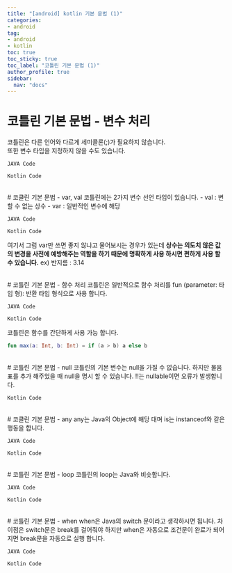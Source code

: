 ```yaml
---
title: "[android] kotlin 기본 문법 (1)"
categories:
- android
tag:
- android
- kotlin
toc: true
toc_sticky: true
toc_label: "코틀린 기본 문법 (1)"
author_profile: true
sidebar: 
  nav: "docs"
---
```


# 코틀린 기본 문법 - 변수 처리
코틀린은 다른 언어와 다르게 세미콜론(;)가 필요하지 않습니다.
<br>
또한 변수 타입을 지정하지 않을 수도 있습니다.

`JAVA Code`
<script src="https://gist.github.com/HyungMinKims/5be152c2f68cec1cf4a3d0c4e5ea535a.js"></script>

`Kotlin Code`
<script src="https://gist.github.com/HyungMinKims/e08cc86304aff90830dc44d5503aff01.js"></script>

<br>
# 코클린 기본 문법 - var, val
코틀린에는 2가지 변수 선언 타입이 있습니다.
- val : 변할 수 없는 상수 
- var : 일반적인 변수에 해당

`JAVA Code`
<script src="https://gist.github.com/HyungMinKims/689bcf217622f292b6d1429244452f41.js"></script>

`Kotlin Code`
<script src="https://gist.github.com/HyungMinKims/6bd872478c502a6e573273c546033f52.js"></script>

여기서 그럼 var만 쓰면 좋지 않냐고 물어보시는 경우가 있는데 **상수는 의도치 않은 값의 변경을 사전에 예방해주는 역할을 하기 때문에 명확하게 사용
하시면 편하게 사용 할 수 있습니다.** ex) 반지름 : 3.14

<br>
# 코틀린 기본 문법 - 함수 처리
코틀린은 일반적으로 함수 처리를 fun (parameter: 타입 형): 반환 타입 형식으로 사용 합니다. 

`JAVA Code`
<script src="https://gist.github.com/HyungMinKims/f18026dab11b18a708631648d24de62d.js"></script>

`Kotlin Code`
<script src="https://gist.github.com/HyungMinKims/59810ea225b364e783b97ac4448f6095.js"></script>

코틀린은 함수를 간단하게 사용 가능 합니다.
```Kotlin
fun max(a: Int, b: Int) = if (a > b) a else b
```

<br>
# 코틀린 기본 문법 - null
코틀린의 기본 변수는 null을 가질 수 없습니다. 하지만 물음표를 추가 해주었을 때 null을 명시 할 수 있습니다.
!!는 nullable이면 오류가 발생합니다.

`Kotlin Code`
<script src="https://gist.github.com/HyungMinKims/6798e4846071ec28e3a9171e464d0a7e.js"></script>

<br>
# 코클린 기본 문법 - any
any는 Java의 Object에 해당 대며 is는 instanceof와 같은 행동을 합니다.

`JAVA Code`
<script src="https://gist.github.com/HyungMinKims/cbee312422b97d3c8438125f3956b59a.js"></script>

`Kotlin Code`
<script src="https://gist.github.com/HyungMinKims/217a8ad143cf3903c3f52c96366fc112.js"></script>

<br>
# 코틀린 기본 문법 - loop
코틀린의 loop는 Java와 비슷합니다.

`JAVA Code`
<script src="https://gist.github.com/HyungMinKims/062d54eb7ea4ce97817ed153286e13b1.js"></script>

`Kotlin Code`
<script src="https://gist.github.com/HyungMinKims/1b8d4242115684154cda67017275ffcf.js"></script>

<br>
# 코틀린 기본 문법 - when
when은 Java의 switch 문이라고 생각하시면 됩니다. 차이점은 switch문은 break를 걸어줘야 하지만 when은 자동으로 조건문이 완료가
되어지면 break문을 자동으로 실행 합니다.

`JAVA Code`
<script src="https://gist.github.com/HyungMinKims/93996cdf834517c70793110e79c28088.js"></script>

`Kotlin Code`
<script src="https://gist.github.com/HyungMinKims/899548db5f522c894c1bdecfdbf77fc3.js"></script>
